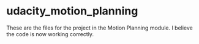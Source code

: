 # udacity_motion_planning
These are the files for the project in the Motion Planning module. I believe the code is now working correctly.
